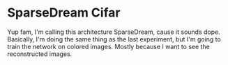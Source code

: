 # SparseDream Cifar

Yup fam, I'm calling this architecture SparseDream, cause it sounds dope.
Basically, I'm doing the same thing as the last experiment, but I'm going to
train the network on colored images.  Mostly because I want to see the reconstructed 
images.